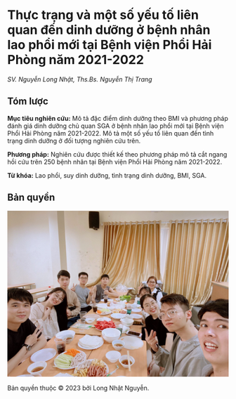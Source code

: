 # Thực trạng và một số yếu tố liên quan đến dinh dưỡng ở bệnh nhân lao phổi mới tại Bệnh viện Phổi Hải Phòng năm 2021-2022

_SV. Nguyễn Long Nhật, Ths.Bs. Nguyễn Thị Trang_

## Tóm lược

**Mục tiêu nghiên cứu:** Mô tả đặc điểm dinh dưỡng theo BMI và phương pháp đánh giá dinh dưỡng chủ quan SGA ở bệnh nhân lao phổi mới tại Bệnh viện Phổi Hải Phòng năm 2021-2022. Mô tả một số yếu tố liên quan đến tình trạng dinh dưỡng ở đối tượng nghiên cứu trên.

**Phương pháp:** Nghiên cứu được thiết kế theo phương pháp mô tả cắt ngang hồi cứu trên 250 bệnh nhân tại Bệnh viện Phổi Hải Phòng năm 2021-2022.

**Từ khóa:** Lao phổi, suy dinh dưỡng, tình trạng dinh dưỡng, BMI, SGA.

## Bản quyền

![team](team.jpg)

Bản quyền thuộc &copy; 2023 bởi Long Nhật Nguyễn.
